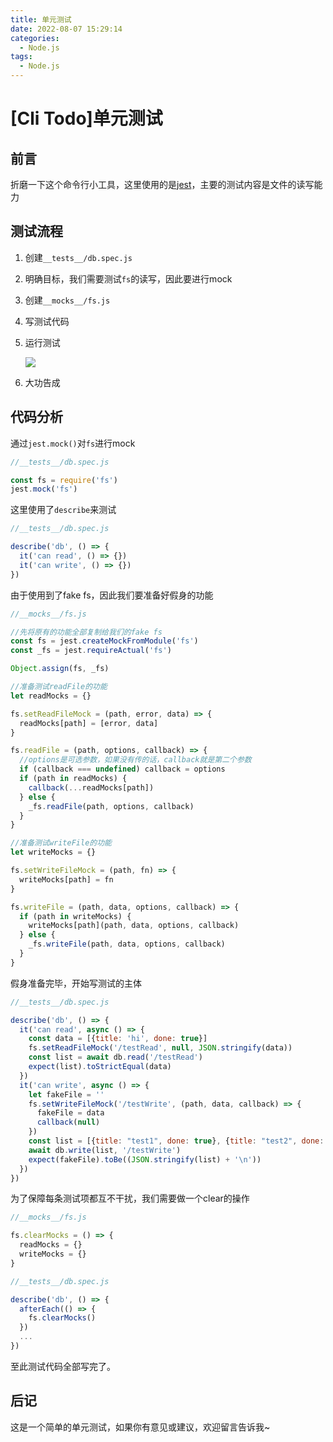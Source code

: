 ```yaml
---
title: 单元测试
date: 2022-08-07 15:29:14
categories:
  - Node.js
tags:
  - Node.js
---
```


# \[Cli Todo]单元测试

## 前言

折磨一下这个命令行小工具，这里使用的是[jest](https://jestjs.io/zh-Hans/docs/getting-started "jest")，主要的测试内容是文件的读写能力

## 测试流程

1.  创建`__tests__/db.spec.js`
2.  明确目标，我们需要测试`fs`的读写，因此要进行mock
3.  创建`__mocks__/fs.js`
4.  写测试代码
5.  运行测试

    ![](https://img.bald3r.wang/img/20220806231322.png)
6.  大功告成

## 代码分析

通过`jest.mock()`对`fs`进行mock

```javascript
//__tests__/db.spec.js

const fs = require('fs')
jest.mock('fs')
```

这里使用了`describe`来测试

```javascript
//__tests__/db.spec.js

describe('db', () => {
  it('can read', () => {})
  it('can write', () => {})
})

```

由于使用到了fake fs，因此我们要准备好假身的功能

```javascript
//__mocks__/fs.js

//先将原有的功能全部复制给我们的fake fs
const fs = jest.createMockFromModule('fs')
const _fs = jest.requireActual('fs')

Object.assign(fs, _fs)

//准备测试readFile的功能
let readMocks = {}

fs.setReadFileMock = (path, error, data) => {
  readMocks[path] = [error, data]
}

fs.readFile = (path, options, callback) => {
  //options是可选参数，如果没有传的话，callback就是第二个参数
  if (callback === undefined) callback = options
  if (path in readMocks) {
    callback(...readMocks[path])
  } else {
    _fs.readFile(path, options, callback)
  }
}

//准备测试writeFile的功能
let writeMocks = {}

fs.setWriteFileMock = (path, fn) => {
  writeMocks[path] = fn
}

fs.writeFile = (path, data, options, callback) => {
  if (path in writeMocks) {
    writeMocks[path](path, data, options, callback)
  } else {
    _fs.writeFile(path, data, options, callback)
  }
}

```

假身准备完毕，开始写测试的主体

```javascript
//__tests__/db.spec.js

describe('db', () => {
  it('can read', async () => {
    const data = [{title: 'hi', done: true}]
    fs.setReadFileMock('/testRead', null, JSON.stringify(data))
    const list = await db.read('/testRead')
    expect(list).toStrictEqual(data)
  })
  it('can write', async () => {
    let fakeFile = ''
    fs.setWriteFileMock('/testWrite', (path, data, callback) => {
      fakeFile = data
      callback(null)
    })
    const list = [{title: "test1", done: true}, {title: "test2", done: false}]
    await db.write(list, '/testWrite')
    expect(fakeFile).toBe((JSON.stringify(list) + '\n'))
  })
})

```

为了保障每条测试项都互不干扰，我们需要做一个clear的操作

```javascript
//__mocks__/fs.js

fs.clearMocks = () => {
  readMocks = {}
  writeMocks = {}
}
```

```javascript
//__tests__/db.spec.js

describe('db', () => {
  afterEach(() => {
    fs.clearMocks()
  })
  ...
})
```

至此测试代码全部写完了。

## 后记

这是一个简单的单元测试，如果你有意见或建议，欢迎留言告诉我\~
